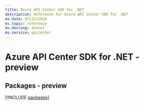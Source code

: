 ```yaml
---
title: Azure API Center SDK for .NET
description: Reference for Azure API Center SDK for .NET
ms.date: 07/22/2024
ms.topic: reference
ms.devlang: dotnet
ms.service: apicenter
---
```

# Azure API Center SDK for .NET - preview
## Packages - preview
[!INCLUDE [packages](api-center-index.md)]